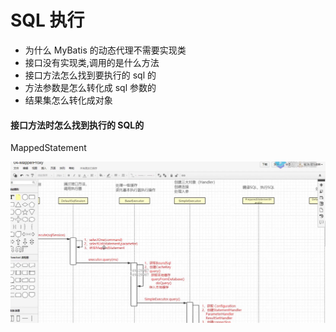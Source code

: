 # SQL 执行

- 为什么 MyBatis 的动态代理不需要实现类
- 接口没有实现类,调用的是什么方法
- 接口方法怎么找到要执行的 sql 的
- 方法参数是怎么转化成 sql 参数的
- 结果集怎么转化成对象

#### 接口方法时怎么找到执行的 SQL的

MappedStatement

![image-20200220004159907](assets/image-20200220004159907.png)